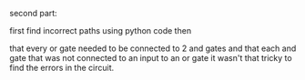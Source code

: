 second part:

first find incorrect paths using python code then

that every or gate needed to be connected to 2 and gates and that each and gate that was not connected to an input to an or gate it wasn't that tricky to find the errors in the circuit.